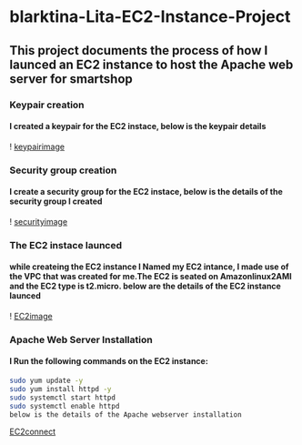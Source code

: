 # blarktina-Lita-EC2-Instance-Project
## This project documents the process of how I launced an EC2 instance to host the Apache web server for smartshop
### Keypair creation
#### I created a keypair for the EC2 instace, below is the keypair details 
! [keypairimage](/Keypair1.png)

### Security group creation
#### I create a security group for the EC2 instace, below is the details of the security group I created
! [securityimage](/Securitygroup.png)

### The EC2 instace launced
#### while createing the EC2 instance I Named my EC2 intance, I made use of the VPC that was created for me.The EC2 is seated on Amazonlinux2AMI and the EC2 type is t2.micro. below are the details of the EC2 instance launced
! [EC2image](/Ec2.png)

### Apache Web Server Installation
#### I Run the following commands on the EC2 instance:

```bash
sudo yum update -y
sudo yum install httpd -y
sudo systemctl start httpd
sudo systemctl enable httpd
below is the details of the Apache webserver installation
```

[EC2connect](/install2.png)








